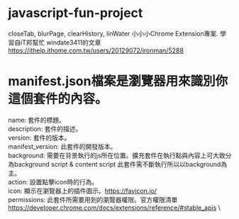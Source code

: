 # javascript-fun-project

closeTab, blurPage, clearHistory, linWater 小小小Chrome Extension專案.
學習自iT邦幫忙 windate3411的文章 https://ithelp.ithome.com.tw/users/20129072/ironman/5288

# manifest.json檔案是瀏覽器用來識別你這個套件的內容。
name: 套件的標題。\
description: 套件的描述。\
version: 套件的版本。\
manifest_version: 此套件的開發版本。\
background: 需要在背景執行的js所在位置。擴充套件在執行點與內容上可大致分為background script & content script 此套件需不斷執行所以以background為主。\
action: 設置點擊icon時的行為。\
icon: 顯示在瀏覽器上的插件圖示。https://favicon.io/ \
permissions: 此套件所需要用到的瀏覽器權限。官方權限清單 https://developer.chrome.com/docs/extensions/reference/#stable_apis \

